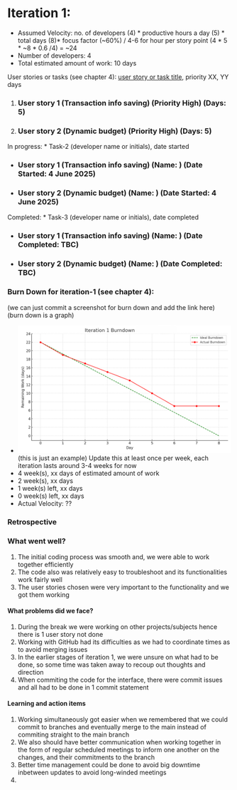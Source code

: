 # Iteration 1:

* Assumed Velocity: no. of developers (4) * productive hours a day (5) * total days (8)* focus factor (~60%) / 4-6 for hour per story point
  (4 * 5 * ~8 * 0.6 /4) = ~24
* Number of developers: 4
* Total estimated amount of work: 10 days

User stories or tasks (see chapter 4): [user story or task title](./user_stories/user_story_01_title.md), priority XX, YY days 
1. ### User story 1 (Transaction info saving) (Priority High) (Days: 5)
2. ### User story 2 (Dynamic budget) (Priority High) (Days: 5)


In progress: * Task-2 (developer name or initials), date started
* ### User story 1 (Transaction info saving) (Name: ) (Date Started: 4 June 2025)
* ### User story 2 (Dynamic budget) (Name: ) (Date Started: 4 June 2025)


Completed: * Task-3 (developer name or initials), date completed
* ### User story 1 (Transaction info saving) (Name: ) (Date Completed: TBC)
* ### User story 2 (Dynamic budget) (Name: ) (Date Completed: TBC)


### Burn Down for iteration-1 (see chapter 4):
(we can just commit a screenshot for burn down and add the link here) (burn down is a graph)
* ![Example](burn_down_graphs/iteration1_burndown_chart.png) (this is just an example)
Update this at least once per week, each iteration lasts around 3-4 weeks for now 
* 4 week(s), xx days of estimated amount of work 
* 2 week(s), xx days
* 1 week(s) left, xx days
* 0 week(s) left, xx days
* Actual Velocity: ?? 

### Retrospective

### What went well?

1. The initial coding process was smooth and, we were able to work together efficiently
2. The code also was relatively easy to troubleshoot and its functionalities work fairly well
3. The user stories chosen were very important to the functionality and we got them working

#### What problems did we face?

1. During the break we were working on other projects/subjects hence there is 1 user story not done
2. Working with GitHub had its difficulties as we had to coordinate times as to avoid merging issues
3. In the earlier stages of iteration 1, we were unsure on what had to be done, so some time was taken away to recoup out thoughts and direction
4. When commiting the code for the interface, there were commit issues and all had to be done in 1 commit statement

#### Learning and action items 

1. Working simultaneously got easier when we remembered that we could commit to branches and eventually merge to the main instead of commiting straight to the main branch 
2. We also should have better communication when working together in the form of regular scheduled meetings to inform one another on the changes, and their commitments to the branch
3. Better time management could be done to avoid big downtime inbetween updates to avoid long-winded meetings
4. 
